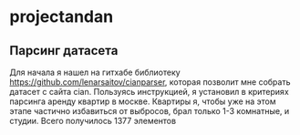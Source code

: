 # projectandan
## Парсинг датасета
Для начала я нашел на гитхабе библиотеку https://github.com/lenarsaitov/cianparser, которая позволит мне собрать датасет с сайта cian. Пользуясь инструкцией, я установил в критериях парсинга аренду квартир в москве. Квартиры я, чтобы уже на этом этапе частично избавиться от выбросов, брал только 1-3 комнатные, и студии. Всего получилось 1377 элементов
